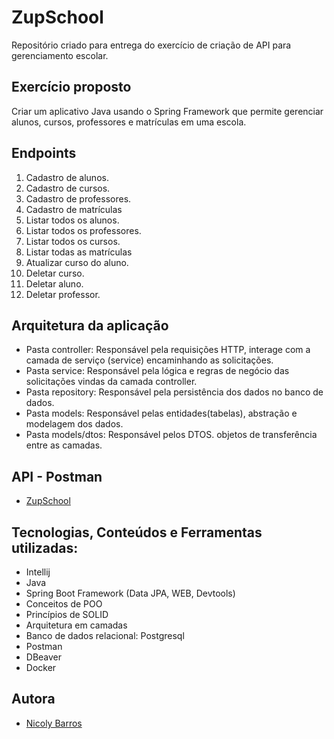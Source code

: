 # ZupSchool
Repositório criado para entrega do exercício de criação de API para gerenciamento escolar.

## Exercício proposto
Criar um aplicativo Java usando o Spring Framework que permite
gerenciar alunos, cursos, professores e matrículas em uma escola.

## Endpoints
1. Cadastro de alunos.
2. Cadastro de cursos.
3. Cadastro de professores.
4. Cadastro de matrículas
5. Listar todos os alunos.
6. Listar todos os professores.
7. Listar todos os cursos.
8. Listar todas as matrículas
9. Atualizar curso do aluno.
10. Deletar curso.
11. Deletar aluno.
12. Deletar professor.

## Arquitetura da aplicação
- Pasta controller: Responsável pela requisições HTTP, interage com a camada de serviço (service) encaminhando as solicitações.
- Pasta service: Responsável pela lógica e regras de negócio das solicitações vindas da camada controller.
- Pasta repository: Responsável pela persistência dos dados no banco de dados. 
- Pasta models: Responsável pelas entidades(tabelas), abstração e modelagem dos dados.
- Pasta models/dtos: Responsável pelos DTOS. objetos de transferência entre as camadas.

## API - Postman
- [ZupSchool](https://documenter.getpostman.com/view/20786077/2s9Xy5NrQN)

## Tecnologias, Conteúdos e Ferramentas utilizadas:
- Intellij
- Java
- Spring Boot Framework (Data JPA, WEB, Devtools)
- Conceitos de POO
- Princípios de SOLID
- Arquitetura em camadas
- Banco de dados relacional: Postgresql
- Postman
- DBeaver
- Docker

## Autora
- [Nicoly Barros](https://github.com/NicolyZup)

